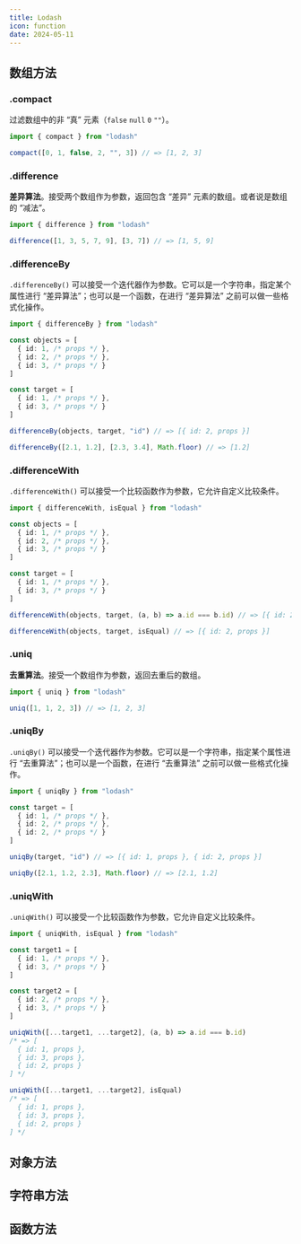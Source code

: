 ```yaml
---
title: Lodash
icon: function
date: 2024-05-11
---
```


## 数组方法

### .compact

过滤数组中的非 “真” 元素（`false` `null` `0` `""`）。

```ts
import { compact } from "lodash"

compact([0, 1, false, 2, "", 3]) // => [1, 2, 3]
```

### .difference

**差异算法**。接受两个数组作为参数，返回包含 “差异” 元素的数组。或者说是数组的 “减法”。

```ts
import { difference } from "lodash"

difference([1, 3, 5, 7, 9], [3, 7]) // => [1, 5, 9]
```

### .differenceBy

`.differenceBy()` 可以接受一个迭代器作为参数。它可以是一个字符串，指定某个属性进行 “差异算法”；也可以是一个函数，在进行 “差异算法” 之前可以做一些格式化操作。

```ts
import { differenceBy } from "lodash"

const objects = [
  { id: 1, /* props */ },
  { id: 2, /* props */ },
  { id: 3, /* props */ }
]

const target = [
  { id: 1, /* props */ },
  { id: 3, /* props */ }
]

differenceBy(objects, target, "id") // => [{ id: 2, props }]

differenceBy([2.1, 1.2], [2.3, 3.4], Math.floor) // => [1.2]
```

### .differenceWith

`.differenceWith()` 可以接受一个比较函数作为参数，它允许自定义比较条件。

```ts
import { differenceWith, isEqual } from "lodash"

const objects = [
  { id: 1, /* props */ },
  { id: 2, /* props */ },
  { id: 3, /* props */ }
]

const target = [
  { id: 1, /* props */ },
  { id: 3, /* props */ }
]

differenceWith(objects, target, (a, b) => a.id === b.id) // => [{ id: 2, props }]

differenceWith(objects, target, isEqual) // => [{ id: 2, props }]
```

### .uniq

**去重算法**。接受一个数组作为参数，返回去重后的数组。

```ts
import { uniq } from "lodash"

uniq([1, 1, 2, 3]) // => [1, 2, 3]
```

### .uniqBy

`.uniqBy()` 可以接受一个迭代器作为参数。它可以是一个字符串，指定某个属性进行 “去重算法”；也可以是一个函数，在进行 “去重算法” 之前可以做一些格式化操作。

```ts
import { uniqBy } from "lodash"

const target = [
  { id: 1, /* props */ },
  { id: 2, /* props */ },
  { id: 2, /* props */ }
]

uniqBy(target, "id") // => [{ id: 1, props }, { id: 2, props }]

uniqBy([2.1, 1.2, 2.3], Math.floor) // => [2.1, 1.2]
```

### .uniqWith

`.uniqWith()` 可以接受一个比较函数作为参数，它允许自定义比较条件。

```ts
import { uniqWith, isEqual } from "lodash"

const target1 = [
  { id: 1, /* props */ },
  { id: 3, /* props */ }
]

const target2 = [
  { id: 2, /* props */ },
  { id: 3, /* props */ }
]

uniqWith([...target1, ...target2], (a, b) => a.id === b.id)
/* => [
  { id: 1, props },
  { id: 3, props },
  { id: 2, props }
] */

uniqWith([...target1, ...target2], isEqual)
/* => [
  { id: 1, props },
  { id: 3, props },
  { id: 2, props }
] */
```

## 对象方法



## 字符串方法



## 函数方法
